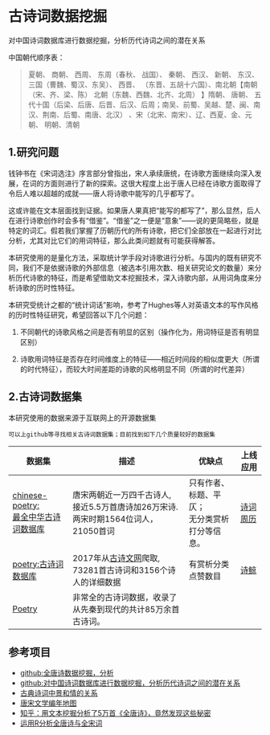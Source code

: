 
# 古诗词数据挖掘

对中国诗词数据库进行数据挖掘，分析历代诗词之间的潜在关系

中国朝代顺序表：
> 夏朝、 商朝、 西周、 东周（春秋、 战国）、 秦朝、 西汉、 新朝、 东汉、 三国（曹魏、蜀汉、东吴）、 西晋、 （东晋、五胡十六国）、南北朝【南朝（宋、齐、梁、陈） 北朝（东魏、西魏、北齐、北周） 】隋朝、 唐朝、 五代十国（后梁、后唐、后晋、后汉、后周；南吴、前蜀、吴越、楚、闽、南汉、荆南、后蜀、南唐、北汉） 、宋（北宋、南宋）、辽、西夏、金、元朝、 明朝、清朝
## 1.研究问题

钱钟书在《宋词选注》序言部分曾指出，宋人承续唐统，在诗歌方面继续向深入发展，在词的方面则进行了新的探索。这很大程度上出于唐人已经在诗歌方面取得了令后人难以超越的成就——唐人将诗歌中能写的几乎都写了。

这或许能在文本层面找到证据。如果唐人果真把“能写的都写了”，那么显然，后人在进行诗歌创作时会多有“借鉴”。“借鉴”之一便是“意象”——说的更简略些，就是特定的词汇。假若我们掌握了历朝历代的所有诗歌，把它们全部放在一起进行对比分析，尤其对比它们的用词特征，那么此类问题就有可能获得解答。

本研究使用的是量化方法，采取统计学手段对诗歌进行分析。与国内的既有研究不同，我们不是依据诗歌的外部信息（被选本引用次数、相关研究论文的数量）来分析历代诗歌的特征，而是希望借助文本挖掘技术，深入诗歌内部，从用词角度来分析诗歌的历时性特征。

本研究受统计之都的“统计词话”影响，参考了Hughes等人对英语文本的写作风格的历时性特征研究，希望回答以下几个问题：

1. 不同朝代的诗歌风格之间是否有明显的区别（操作化为，用词特征是否有明显区别）

2. 诗歌用词特征是否存在时间维度上的特征——相近时间段的相似度更大（所谓的时代特征），而较大时间差距的诗歌的风格明显不同（所谓的时代差异）

## 2.古诗词数据集

本研究使用的数据来源于互联网上的开源数据集
```
可以上github等寻找相关古诗词数据集；目前找到如下几个质量较好的数据集
```

| 数据集                                                       | 描述                                                         | 优缺点                                           | 上线应用                                         |
| ------------------------------------------------------------ | ------------------------------------------------------------ | ------------------------------------------------ | ------------------------------------------------ |
| [chinese-poetry:<br>最全中华古诗词数据库](https://github.com/chinese-poetry/chinese-poetry) | 唐宋两朝近一万四千古诗人,<br> 接近5.5万首唐诗加26万宋诗. <br> 两宋时期1564位词人，21050首词 | 只有作者、标题、平仄；<br>无分类赏析打分等信息。 | [诗词周历](https://shici.store/poetry-calendar/) |
| [poetry:古诗词数据库](https://github.com/hujiaweibujidao/poetry) | 2017年从[古诗文网](http://www.gushiwen.org/)爬取,<br>73281首古诗词和3156个诗人的详细数据 | 有赏析分类点赞数目                               | [诗鲸](http://site.pocketpoetry.club)            |
| [Poetry](https://github.com/Werneror/Poetry)                 | 非常全的古诗词数据，收录了从先秦到现代的共计85万余首古诗词。 |         |                                         |                                                  |


## 参考项目
- [github:全唐诗数据挖掘，分析](https://github.com/router8008/poetry-mining)
- [github:对中国诗词数据库进行数据挖掘，分析历代诗词之间的潜在关系](https://github.com/cmldyu/chinese-poem-analysis)
- [古典诗词中景和情的关系](http://www.360doc.com/content/15/0210/13/11498314_447669374.shtml)
- [唐宋文学编年地图](https://sou-yun.cn/MPoetLifeMap.aspx)
- [知乎：用文本挖掘分析了5万首《全唐诗》，竟然发现这些秘密](https://zhuanlan.zhihu.com/p/45415824)
- [运用R分析全唐诗与全宋词](https://zhuanlan.zhihu.com/p/24947874)
